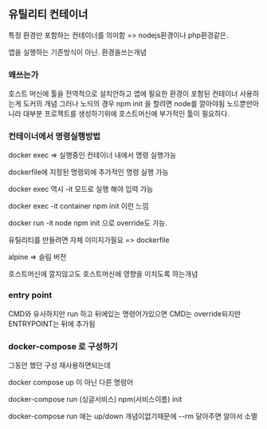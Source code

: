 ## 유틸리티 컨테이너

특정 환경만 포함하는 컨테이너를 의미함 => nodejs환경이나 php환경같은.

앱을 실행하는 기존방식이 아닌. 환경을쓰는개념

### 왜쓰는가

호스트 머신에 툴을 전역적으로 설치안하고
앱에 필요한 환경이 포함된 컨테이너 사용하는게 도커의 개념
그러나 노듸의 경우 npm init 을 할려면 node를 깔아야됨
노드뿐만아니라 대부분 프로젝트를 생성하기위에 호스트머신에 부가적인 툴이 필요하다.

### 컨테이너에서 명령실행방법

docker exec => 실행중인 컨테이너 내에서 명령 실행가능

dockerfile에 지정된 명령외에 추가적인 명령 실행 가능

docker exec 역시 -it 모드로 실행 해야 입력 가능

docker exec -it container npm init 이런 느낌

docker run -it node npm init 으로 override도 가능.

유틸리티를 만들려면 자체 이미지가필요 => dockerfile

alpine => 슬림 버전

호스트머신에 깔지않고도 호스트머신에 영향을 미치도록 하는개념

### entry point

CMD와 유사하지만 run 하고 뒤에있는 명령어가있으면 CMD는 override되지만
ENTRYPOINT는 뒤에 추가됨

### docker-compose 로 구성하기

그동안 했던 구성 재사용하면되는데

docker compose up 이 아닌 다른 명령어

docker-compose run (싱글서비스) npm(서비스이름) init

docker-compose run 에는 up/down 개념이없기때문에 --rm 달아주면 알아서 소멸
